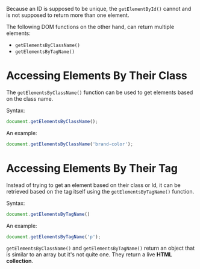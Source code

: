Because an ID is supposed to be unique, the `getElementById()` cannot and is not supposed to return more than one element.

The following DOM functions on the other hand, can return multiple elements:

* `getElementsByClassName()`
* `getElementsByTagName()`


# Accessing Elements By Their Class

The `getElementsByClassName()` function can be used to get elements based on the class name.

Syntax:
```js
document.getElementsByClassName();
```

An example:

```js
document.getElementsByClassName('brand-color');
```

# Accessing Elements By Their Tag

Instead of trying to get an element based on their class or Id, it can be retrieved based on the tag itself using the `getElementsByTagName()` function.

Syntax:

```js
document.getElementsByTagName()
```

An example:

```js
document.getElementsByTagName('p');
```

`getElementsByClassName()` and `getElementsByTagName()` return an object that is similar to an array but it's not quite one. They return a live **HTML collection**.